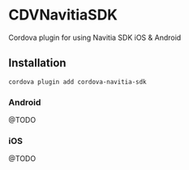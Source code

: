 # CDVNavitiaSDK

Cordova plugin for using Navitia SDK iOS &amp; Android

## Installation

    cordova plugin add cordova-navitia-sdk

### Android

@TODO

### iOS

@TODO